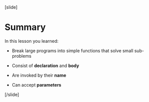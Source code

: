[slide]
# Summary

In this lesson you learned:

- Break large programs into simple functions that solve small sub-problems

- Consist of **declaration** and **body**

- Are invoked by their **name**

- Can accept **parameters**


[/slide]